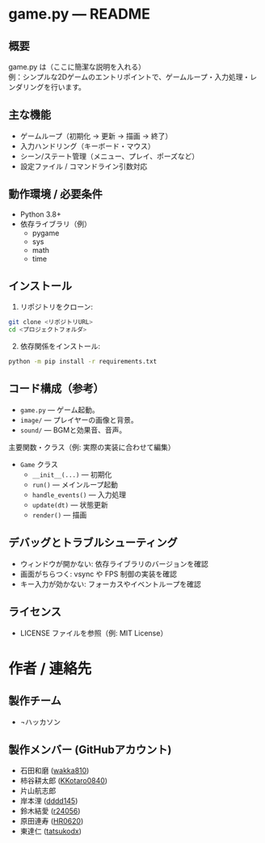 # game.py — README

## 概要
game.py は（ここに簡潔な説明を入れる）  
例：シンプルな2Dゲームのエントリポイントで、ゲームループ・入力処理・レンダリングを行います。

## 主な機能
- ゲームループ（初期化 → 更新 → 描画 → 終了）
- 入力ハンドリング（キーボード・マウス）
- シーン/ステート管理（メニュー、プレイ、ポーズなど）
- 設定ファイル / コマンドライン引数対応

## 動作環境 / 必要条件
- Python 3.8+
- 依存ライブラリ（例）
    - pygame
    - sys
    - math
    - time

## インストール
1. リポジトリをクローン:
```bash
git clone <リポジトリURL>
cd <プロジェクトフォルダ>
```
2. 依存関係をインストール:
```bash
python -m pip install -r requirements.txt
```

## コード構成（参考）
- `game.py` — ゲーム起動。
- `image/` — プレイヤーの画像と背景。
- `sound/` — BGMと効果音、音声。

主要関数・クラス（例: 実際の実装に合わせて編集）
- `Game` クラス
    - `__init__(...)` — 初期化
    - `run()` — メインループ起動
    - `handle_events()` — 入力処理
    - `update(dt)` — 状態更新
    - `render()` — 描画

## デバッグとトラブルシューティング
- ウィンドウが開かない: 依存ライブラリのバージョンを確認
- 画面がちらつく: vsync や FPS 制御の実装を確認
- キー入力が効かない: フォーカスやイベントループを確認

## ライセンス
- LICENSE ファイルを参照（例: MIT License）

# 作者 / 連絡先
## 製作チーム
- ¬ハッカソン

## 製作メンバー (GitHubアカウント)
- 石田和磨 ([wakka810](https://github.com/wakka810))
- 柿谷耕太郎 ([KKotaro0840](https://github.com/KKotaro0840))
- 片山航志郎
- 岸本浬 ([dddd145](https://github.com/dddd145))
- 鈴木結愛 ([r24056](https://github.com/r24056))
- 原田連寿 ([HR0620](https://github.com/HR0620))
- 東達仁 ([tatsukodx](https://github.com/tatsukodx))
